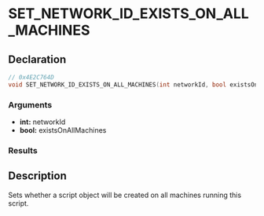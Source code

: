 # SET_NETWORK_ID_EXISTS_ON_ALL_MACHINES

## Declaration
```cpp
// 0x4E2C764D
void SET_NETWORK_ID_EXISTS_ON_ALL_MACHINES(int networkId, bool existsOnAllMachines);
```

### Arguments
- **int:** networkId
- **bool:** existsOnAllMachines

### Results

## Description
Sets whether a script object will be created on all machines running this script.